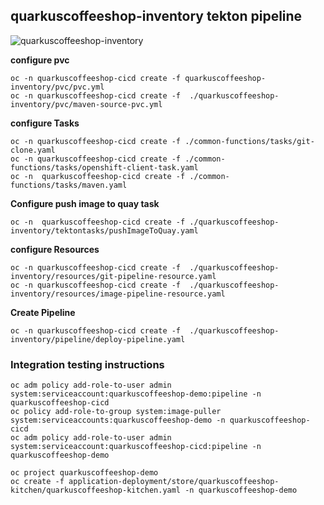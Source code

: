 ## quarkuscoffeeshop-inventory tekton pipeline
![quarkuscoffeeshop-inventory](../images/quarkuscoffeeshop-inventory.png)

**configure pvc**
```
oc -n quarkuscoffeeshop-cicd create -f quarkuscoffeeshop-inventory/pvc/pvc.yml
oc -n quarkuscoffeeshop-cicd create -f  ./quarkuscoffeeshop-inventory/pvc/maven-source-pvc.yml
```


**configure Tasks**
```
oc -n quarkuscoffeeshop-cicd create -f ./common-functions/tasks/git-clone.yaml
oc -n quarkuscoffeeshop-cicd create -f ./common-functions/tasks/openshift-client-task.yaml
oc -n  quarkuscoffeeshop-cicd create -f ./common-functions/tasks/maven.yaml
```

**Configure push image to quay task**
```
oc -n  quarkuscoffeeshop-cicd create -f ./quarkuscoffeeshop-inventory/tektontasks/pushImageToQuay.yaml
```

**configure Resources**
```
oc -n quarkuscoffeeshop-cicd create -f  ./quarkuscoffeeshop-inventory/resources/git-pipeline-resource.yaml
oc -n quarkuscoffeeshop-cicd create -f  ./quarkuscoffeeshop-inventory/resources/image-pipeline-resource.yaml
```

**Create Pipeline**
```
oc -n quarkuscoffeeshop-cicd create -f  ./quarkuscoffeeshop-inventory/pipeline/deploy-pipeline.yaml
```


### Integration testing instructions 
```
oc adm policy add-role-to-user admin system:serviceaccount:quarkuscoffeeshop-demo:pipeline -n quarkuscoffeeshop-cicd
oc policy add-role-to-group system:image-puller system:serviceaccounts:quarkuscoffeeshop-demo -n quarkuscoffeeshop-cicd
oc adm policy add-role-to-user admin system:serviceaccount:quarkuscoffeeshop-cicd:pipeline -n quarkuscoffeeshop-demo

oc project quarkuscoffeeshop-demo
oc create -f application-deployment/store/quarkuscoffeeshop-kitchen/quarkuscoffeeshop-kitchen.yaml -n quarkuscoffeeshop-demo
```